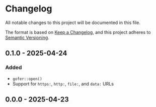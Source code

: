 # Changelog

All notable changes to this project will be documented in this file.

The format is based on [Keep a Changelog](https://keepachangelog.com/en/1.0.0/),
and this project adheres to [Semantic Versioning](https://semver.org/spec/v2.0.0.html).

## 0.1.0 - 2025-04-24
### Added
- `gofer::open()`
- Support for `https:`, `http:`, `file:`, and `data:` URLs

## 0.0.0 - 2025-04-23
